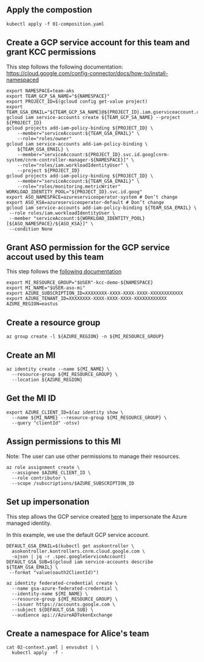 ## Apply the compostion
```
kubectl apply -f 01-composition.yaml
```

## Create a GCP service account for this team and grant KCC permissions

This step follows the following documentation:
https://cloud.google.com/config-connector/docs/how-to/install-namespaced

```
export NAMESPACE=team-aks
export TEAM_GCP_SA_NAME="${NAMESPACE}"
export PROJECT_ID=$(gcloud config get-value project)
export TEAM_GSA_EMAIL="${TEAM_GCP_SA_NAME}@${PROJECT_ID}.iam.gserviceaccount.com"
gcloud iam service-accounts create ${TEAM_GCP_SA_NAME} --project ${PROJECT_ID}
gcloud projects add-iam-policy-binding ${PROJECT_ID} \
    --member="serviceAccount:${TEAM_GSA_EMAIL}" \
    --role="roles/owner"
gcloud iam service-accounts add-iam-policy-binding \
    ${TEAM_GSA_EMAIL} \
    --member="serviceAccount:${PROJECT_ID}.svc.id.goog[cnrm-system/cnrm-controller-manager-${NAMESPACE}]" \
    --role="roles/iam.workloadIdentityUser" \
    --project ${PROJECT_ID}
gcloud projects add-iam-policy-binding ${PROJECT_ID} \
    --member="serviceAccount:${TEAM_GSA_EMAIL}" \
    --role="roles/monitoring.metricWriter"
WORKLOAD_IDENTITY_POOL="${PROJECT_ID}.svc.id.goog"
export ASO_NAMESPACE=azureserviceoperator-system # Don’t change
export ASO_KSA=azureserviceoperator-default # Don’t change
gcloud iam service-accounts add-iam-policy-binding ${TEAM_GSA_EMAIL} \
 --role roles/iam.workloadIdentityUser \
 --member "serviceAccount:${WORKLOAD_IDENTITY_POOL}[${ASO_NAMESPACE}/${ASO_KSA}]" \
 --condition None
```

## Grant ASO permission for the GCP service accout used by this team

This step follows the [following documentation](setup-Azure-ASO.md#create-a-gcp-service-account)
```
export MI_RESOURCE_GROUP="$USER"-kcc-demo-${NAMESPACE}
export MI_NAME="$USER-aso-mi"
export AZURE_SUBSCRIPTION_ID=XXXXXXXX-XXXX-XXXX-XXXX-XXXXXXXXXXXX
export AZURE_TENANT_ID=XXXXXXXX-XXXX-XXXX-XXXX-XXXXXXXXXXXX
AZURE_REGION=eastus
```

## Create a resource group
```
az group create -l ${AZURE_REGION} -n ${MI_RESOURCE_GROUP}
```

## Create an MI
```
az identity create --name ${MI_NAME} \
  --resource-group ${MI_RESOURCE_GROUP} \
  --location ${AZURE_REGION}
```

## Get the MI ID
```
export AZURE_CLIENT_ID=$(az identity show \
  --name ${MI_NAME} --resource-group ${MI_RESOURCE_GROUP} \
  --query "clientId" -otsv)
```

## Assign permissions to this MI

Note: The user can use other permissions to manage their resources.
```
az role assignment create \
  --assignee $AZURE_CLIENT_ID \
  --role contributor \
  --scope /subscriptions/$AZURE_SUBSCRIPTION_ID
```

## Set up impersonation

This step allows the GCP service created
[here](setup-Azure-ASO.md#create-a-gcp-service-account) to impersonate the Azure
managed identity.

In this example, we use the default GCP service account.

```
DEFAULT_GSA_EMAIL=$(kubectl get asokontroller \
  asokontroller.kontrollers.cnrm.cloud.google.com \
  -ojson | jq -r .spec.googleServiceAccount)
DEFAULT_GSA_SUB=$(gcloud iam service-accounts describe ${TEAM_GSA_EMAIL} \
 --format "value(oauth2ClientId)")

az identity federated-credential create \
  --name gsa-azure-federated-credential \
  --identity-name ${MI_NAME} \
  --resource-group ${MI_RESOURCE_GROUP} \
  --issuer https://accounts.google.com \
  --subject ${DEFAULT_GSA_SUB} \
  --audience api://AzureADTokenExchange
```

## Create a namespace for Alice's team
```
cat 02-context.yaml | envsubst | \
  kubectl apply  -f -
```
